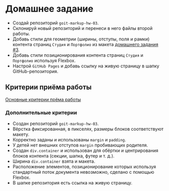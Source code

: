 # Домашнее задание

- Создай репозиторий `goit-markup-hw-03`.
- Склонируй новый репозиторий и перенеси в него файлы второй работы.
- Добавь стили для геометрии (ширины, отступы, поля и рамки) контента страниц
  `Студия` и `Портфолио` из макета
  [домашнего задания #3](https://www.figma.com/file/oTYBECAN79dXy19hzWObO4/Web-Studio-(Version-2.1)?node-id=1%3A94).
- Добавь стили позиционирования контента страниц `Студия` и `Портфолио`
  используя Flexbox.
- Настрой `GitHub Pages` и добавь ссылку на живую страницу в шапку
  GitHub-репозитория.

## Критерии приёма работы

[Основные критерии прёма работы](./criteria.md)

### Дополнительные критерии

- Создан репозиторий `goit-markup-hw-03`.
- Вёрстка фиксированная, в пикселях, размеры блоков соответствуют макету.
- Корректно заданы и использованы `margin` и `padding`.
- У детей нет внешних отступов `margin` пробивающих родителя.
- Создан `div.container` и использован для обёртки и центрирования блоков
  контента (секции, шапка, футер и т. д.).
- Ширина `div.container` взята и макета.
- Расположение элементов, позиционирование которых используя стандартный поток
  документа невозможно, сделано с помощью Flexbox.
- В шапке репозитория есть ссылка на живую страницу.
